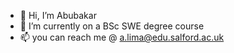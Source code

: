 - 👋 Hi, I’m Abubakar
- 🌱 I’m currently on a BSc SWE degree course
- 📫 you can reach me @ a.lima@edu.salford.ac.uk

<!---
NupeCoder/NupeCoder is a ✨ special ✨ repository because its `README.md` (this file) appears on your GitHub profile.
You can click the Preview link to take a look at your changes.
--->
